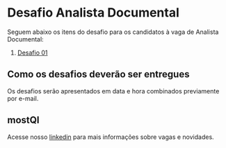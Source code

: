 # Desafio Analista Documental

Seguem abaixo os itens do desafio para os candidatos à vaga de Analista Documental:

1. [Desafio 01](./desafio-01/README.md)

## Como os desafios deverão ser entregues

Os desafios serão apresentados em data e hora combinados previamente por e-mail.

## mostQI

Acesse nosso [linkedin](https://www.linkedin.com/company/mobile-solution-technology/posts/?feedView=all) para mais informações sobre vagas e novidades.

